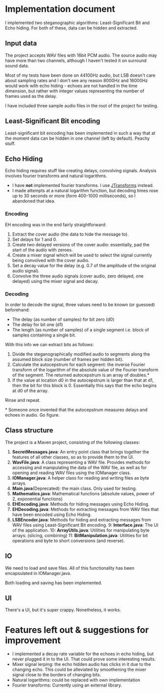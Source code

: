 # Implementation document

I implemented two steganographic algorithms: Least-Significant Bit and Echo hiding. For both of these, data can be hidden and extracted.

## Input data

The project accepts WAV files with 16bit PCM audio. The source audio may have more than two channels, although I haven't tested it on surround sound data. 

Most of my tests have been done on 44100Hz audio, but LSB doesn't care about sampling rates and I don't see any reason 8000Hz and 16000Hz would work with echo hiding - echoes are not handled in the time dimension, but rather with integer values representing the number of frames used as the delay.

I have included three sample audio files in the root of the project for testing.

## Least-Significant Bit encoding

Least-significant bit encoding has been implemented in such a way that at the moment data can be hidden in one channel (left by default). Peachy stuff.

## Echo Hiding

Echo hiding requires stuff like creating delays, convolving signals. Analysis involves fourier transforms and natural logarithms. 
- I have __not__ implemented fourier transforms. I use [JTransforms](https://sites.google.com/site/piotrwendykier/software/jtransforms) instead.
- I made attempts at a natural logarithm function, but decoding times rose up to 30 seconds or more (form 400-1000 milliseconds), so I abandoned that idea.

### Encoding

EH encoding was in the end fairly straightforward:

1. Extract the cover audio (the data to hide the message to).
2. Set delays for 1 and 0.
3. Create two delayed versions of the cover audio: essentially, pad the start of the audio with zeroes.
4. Create a mixer signal which will be used to select the signal currently being convolved with the cover audio.
5. Set a decay value for the delay (e.g. 0.7 of the amplitude of the original audio signal).
6. Convolve the three audio signals (cover audio, zero delayed, one delayed) using the mixer signal and decay.

### Decoding

In order to decode the signal, three values need to be known (or guessed) beforehand:

- The delay (as number of samples) for bit zero (d0)
- The delay for bit one (d1)
- The length (as number of samples) of a single segment i.e. block of samples containing a single bit.

With this info we can extract bits as follows:

1. Divide the steganographically modified audio to segments along the assumed block size (number of frames per hidden bit).
2. Calculate the autocepstrum for each segment: the inverse Fourier transform of the logarithm of the absolute value of the Fourier transform of the segment. The returned autocepstrum is an array of doubles.*
3. If the value at location d0 in the autocepstrum is larger than that at d1, then the bit for this block is 0. Essentially this says that the echo begins at d0 of the array.

Rinse and repeat.

\* Someone once invented that the autocepstrum measures delays and echoes in audio. Go figure.

## Class structure

The project is a Maven project, consisting of the following classes:

1. __SecretMessages.java__: An entry point class that brings together the features of all other classes, so as to provide them to the UI.
2. __WavFile.java__: A class representing a WAV file. Provides methods for accessing and manipulating the data of the WAV file, as well as for opening and reading WAV files using the IOManager class.
3. __IOManager.java__: A helper class for reading and writing files as byte arrays.
4. __Main.java__(Deprecated): the main class. Only used for testing.
5. __Mathematics.java__: Mathematical functions (absolute values, power of 2, exponential functions)
6. __EHEncoding.java__: Methods for hiding messages using Echo Hiding.
7. __EHDecoding.java__: Methods for extracting messages from WAV files that have been encoded using Echo Hiding.
8. __LSBEncoder.java__: Methods for hiding and extracting messages from WAV files using Least-Significant Bit encoding.
9: __Interface.java__: The UI of the application.
10: __ArrayUtils.java__: Utilities for manipulating byte arrays: (slicing, combining)
11: __BitManipulation.java__: Utilities for bit operations and byte to short conversions (and reverse).

## IO

We need to load and save files. All of this functionality has been encapsulated in IOManager.java.

Both loading and saving has been implemented.

## UI

There's a UI, but it's super crappy. Nonetheless, it works.

# Features left out & suggestions for improvement

- I implemented a decay rate variable for the echoes in echo hiding, but never plugged it in to the UI. That could prove some interesting results.
- Mixer signal lerping: the echo hidden audio has clicks in it due to the changing echo. This could be alleviated by smoothening the mixer signal close to the borders of changing bits. 
- Natural logarithms: could be replaced with own implementation 
- Fourier transforms: Currently using an external library.